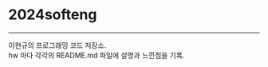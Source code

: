 # 2024softeng
-----------------------------------------------------
이현규의 프로그래밍 코드 저장소.<br>
hw 마다 각각의 README.md 파일에 설명과 느낀점을 기록.   
